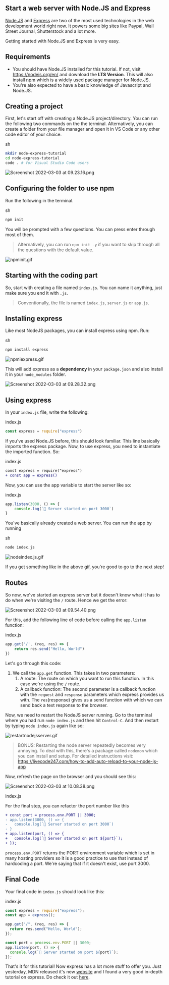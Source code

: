 ## Start a web server with Node.JS and Express

[Node.JS](https://nodejs.org/en/) and [Express](https://expressjs.com/) are two of the most used technologies in the web development world right now. It powers some big sites like Paypal, Wall Street Journal, Shutterstock and a lot more.

Getting started with Node.JS and Express is very easy.

## Requirements
- You should have Node.JS installed for this tutorial. If not, visit https://nodejs.org/en/ and download the **LTS Version**. This will also install [npm](https://nodejs.org/en/knowledge/getting-started/npm/what-is-npm/) which is a widely used package manager for Node.JS.
- You're also expected to have a basic knowledge of Javascript and Node.JS.

## Creating a project
First, let's start off with creating a Node.JS project/directory. You can run the following two commands on the the terminal. Alternatively, you can create a folder from your file manager and open it in VS Code or any other code editor of your choice. 

<div class="code-metadata">
sh
</div>

```sh
mkdir node-express-tutorial
cd node-express-tutorial
code . # for Visual Studio Code users
```

![Screenshot 2022-03-03 at 09.23.16.png](https://cdn.hashnode.com/res/hashnode/image/upload/v1646279609131/G2qHVOx38.png)

## Configuring the folder to use npm
Run the following in the terminal.

<div class="code-metadata">
sh
</div>

```sh
npm init
```
You will be prompted with a few questions. You can press enter through most of them.
> Alternatively, you can run `npm init -y` if you want to skip through all the questions with the default value.

![npminit.gif](https://cdn.hashnode.com/res/hashnode/image/upload/v1646279797992/mh5lTLqD-.gif)

## Starting with the coding part
So, start with creating a file named `index.js`. You can name it anything, just make sure you end it with `.js`.
> Conventionally, the file is named `index.js`, `server.js` or `app.js`.

## Installing express
Like most NodeJS packages, you can install express using npm. Run:

<div class="code-metadata">
sh
</div>

```sh
npm install express
```

![npmiexpress.gif](https://cdn.hashnode.com/res/hashnode/image/upload/v1646279888889/kVlsvGfuY.gif)

This will add express as a **dependency** in your `package.json` and also install it in your `node_modules` folder.

![Screenshot 2022-03-03 at 09.28.32.png](https://cdn.hashnode.com/res/hashnode/image/upload/v1646279919859/uSzroLgZS.png)

## Using express
In your `index.js` file, write the following:

<div class="code-metadata">
index.js
</div>

```js
const express = require("express")
```
If you've used Node.JS before, this should look familiar. This line basically imports the express package.
Now, to use express, you need to instantiate the imported function. So:

<div class="code-metadata">
index.js
</div>

```diff
const express = require("express")
+ const app = express()
```
Now, you can use the app variable to start the server like so:

<div class="code-metadata">
index.js
</div>

```js
app.listen(3000, () => {
    console.log(`🚀 Server started on port 3000`)
}
```

You've basically already created a web server. You can run the app by running

<div class="code-metadata">
sh
</div>

```sh
node index.js
```

![nodeindex.js.gif](https://cdn.hashnode.com/res/hashnode/image/upload/v1646281402768/-LJcRAriL.gif)

If you get something like in the above gif, you're good to go to the next step!

## Routes
So now, we've started an express server but it doesn't know what it has to do when we're visiting the `/` route.  Hence we get the error:

![Screenshot 2022-03-03 at 09.54.40.png](https://cdn.hashnode.com/res/hashnode/image/upload/v1646281487165/8i6yAXewV.png)

For this, add the following line of code before calling the `app.listen` function:

<div class="code-metadata">
index.js
</div>

```js
app.get('/', (req, res) => {
    return res.send("Hello, World")
})
```
Let's go through this code:
1. We call the `app.get` function. This takes in two parameters:
    1. A route: The route on which you want to run this function. In this case we're using the `/` route.
    2. A callback function: The second parameter is a callback function with the `request` and `response` parameters which express provides us with. The `res`(response) gives us a send function with which we can send back a text response to the browser. 

Now, we need to restart the NodeJS server running. Go to the terminal where you had run `node index.js` and then hit `Control-C`. And then restart by typing `node index.js` again like so:

![restartnodejsserver.gif](https://cdn.hashnode.com/res/hashnode/image/upload/v1646281847831/7EuhkIQ1i.gif)

> BONUS: Restarting the node server repeatedly becomes very annoying. To deal with this, there's a package called `nodemon` which you can install and setup. For detailed instructions visit: https://livecode247.com/how-to-add-auto-reload-to-your-node-js-app

Now, refresh the page on the browser and you should see this:

![Screenshot 2022-03-03 at 10.08.38.png](https://cdn.hashnode.com/res/hashnode/image/upload/v1646282325271/94UDlGOUg.png)


<div class="code-metadata">
index.js
</div>

For the final step, you can refactor the port number like this
```diff
+ const port = process.env.PORT || 3000;
- app.listen(3000, () => {
-   console.log(`🚀 Server started on port 3000`)
- }
+ app.listen(port, () => {
+   console.log(`🚀 Server started on port ${port}`);
+ });
```
`process.env.PORT` returns the PORT environment variable which is set in many hosting providers so it is a good practice to use that instead of hardcoding a port. We're saying that if it doesn't exist, use port 3000.

## Final Code
Your final code in `index.js` should look like this:

<div class="code-metadata">
index.js
</div>

```js
const express = require("express");
const app = express();

app.get("/", (req, res) => {
  return res.send("Hello, World");
});

const port = process.env.PORT || 3000;
app.listen(port, () => {
  console.log(`🚀 Server started on port ${port}`);
});
```

That's it for this tutorial! Now express has a lot more stuff to offer you. Just yesterday, MDN released it's new [website](https://developer.mozilla.org/en-US/) and I found a very good in-depth tutorial on express. Do check it out [here](https://developer.mozilla.org/en-US/docs/Learn/Server-side/Express_Nodejs).


